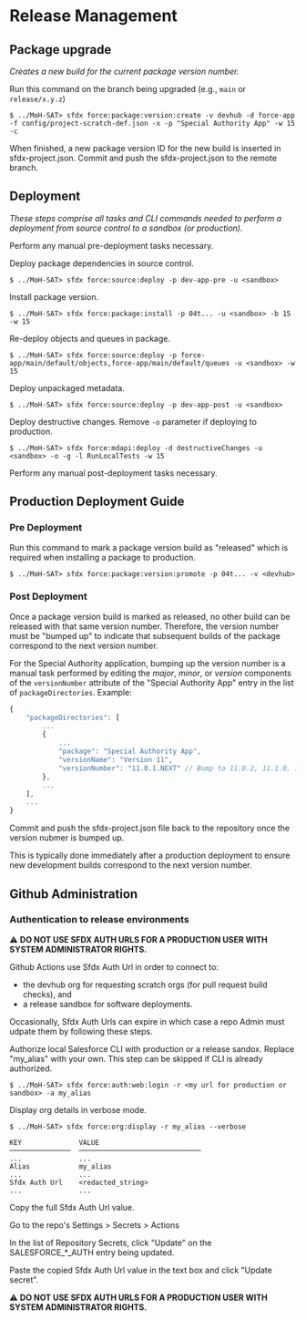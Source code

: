 # Release Management

## Package upgrade
_Creates a new build for the current package version number._

Run this command on the branch being upgraded (e.g., `main` or `release/x.y.z`)
```
$ ../MoH-SAT> sfdx force:package:version:create -v devhub -d force-app -f config/project-scratch-def.json -x -p "Special Authority App" -w 15 -c
```
When finished, a new package version ID for the new build is inserted in sfdx-project.json. Commit and push the sfdx-project.json to the remote branch.

## Deployment
_These steps comprise all tasks and CLI commands needed to perform a deployment from source control to a sandbox (or production)._

Perform any manual pre-deployment tasks necessary.

Deploy package dependencies in source control.
```
$ ../MoH-SAT> sfdx force:source:deploy -p dev-app-pre -u <sandbox>
```

Install package version.
```
$ ../MoH-SAT> sfdx force:package:install -p 04t... -u <sandbox> -b 15 -w 15
```

Re-deploy objects and queues in package.
```
$ ../MoH-SAT> sfdx force:source:deploy -p force-app/main/default/objects,force-app/main/default/queues -u <sandbox> -w 15
```

Deploy unpackaged metadata. 
```
$ ../MoH-SAT> sfdx force:source:deploy -p dev-app-post -u <sandbox>
```

Deploy destructive changes. Remove `-o` parameter if deploying to production. 
```
$ ../MoH-SAT> sfdx force:mdapi:deploy -d destructiveChanges -u <sandbox> -o -g -l RunLocalTests -w 15
```

Perform any manual post-deployment tasks necessary.

## Production Deployment Guide
### Pre Deployment
Run this command to mark a package version build as "released" which is required when installing a package to production.
```
$ ../MoH-SAT> sfdx force:package:version:promote -p 04t... -v <devhub>
```

### Post Deployment
Once a package version build is marked as released, no other build can be released with that same version number. Therefore, the version number must be "bumped up" to indicate that subsequent builds of the package correspond to the next version number. 

For the Special Authority application, bumping up the version number is a manual task performed by editing the _major_, _minor_, or _version_ components of the `versionNumber` attribute of the "Special Authority App" entry in the list of `packageDirectories`. Example:

```javascript
{
    "packageDirectories": [
        ...
        {
            ...
            "package": "Special Authority App",
            "versionName": "Version 11",
            "versionNumber": "11.0.1.NEXT" // Bump to 11.0.2, 11.1.0, 12.0.0, etc. 
        },
        ...
    ],
    ...
}
```
Commit and push the sfdx-project.json file back to the repository once the version nubmer is bumped up. 

This is typically done immediately after a production deployment to ensure new development builds correspond to the next version number.
## Github Administration

### Authentication to release environments
:warning: **DO NOT USE SFDX AUTH URLS FOR A PRODUCTION USER WITH SYSTEM ADMINISTRATOR RIGHTS.**

Github Actions use Sfdx Auth Url in order to connect to:
- the devhub org for requesting scratch orgs (for pull request build checks), and
- a release sandbox for software deployments. 

Occasionally, Sfdx Auth Urls can expire in which case a repo Admin must udpate them by following these steps.

Authorize local Salesforce CLI with production or a release sandox. Replace "my_alias" with your own. This step can be skipped if CLI is already authorized.
```
$ ../MoH-SAT> sfdx force:auth:web:login -r <my url for production or sandbox> -a my_alias
```

Display org details in verbose mode.
```
$ ../MoH-SAT> sfdx force:org:display -r my_alias --verbose

KEY              VALUE
───────────────  ──────────────────────────────
...              ...
Alias            my_alias
...              ...
Sfdx Auth Url    <redacted_string>
...              ...
```
Copy the full Sfdx Auth Url value.

Go to the repo's Settings > Secrets > Actions

In the list of Repository Secrets, click "Update" on the SALESFORCE_*_AUTH entry being updated. 

Paste the copied Sfdx Auth Url value in the text box and click "Update secret".

:warning: **DO NOT USE SFDX AUTH URLS FOR A PRODUCTION USER WITH SYSTEM ADMINISTRATOR RIGHTS.**
